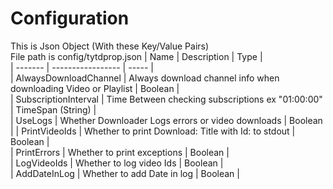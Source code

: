 # Configuration
This is Json Object (With these Key/Value Pairs)<br>
File path is config/tytdprop.json
| Name    | Description       |  Type |  
| ------- | ----------------- | ----- |  
| AlwaysDownloadChannel | Always download channel info when downloading Video or Playlist | Boolean |  
| SubscriptionInterval | Time Between checking subscriptions ex "01:00:00" | TimeSpan (String) |  
| UseLogs | Whether Downloader Logs errors or video downloads | Boolean |
| PrintVideoIds | Whether to print Download: Title with Id: to stdout | Boolean |  
| PrintErrors | Whether to print exceptions | Boolean |  
| LogVideoIds | Whether to log video Ids    | Boolean |  
| AddDateInLog | Whether to add Date in log | Boolean |  
